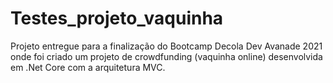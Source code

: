 # Testes_projeto_vaquinha
Projeto entregue para a finalização do Bootcamp Decola Dev Avanade 2021 onde foi criado um projeto de crowdfunding (vaquinha online) desenvolvida em .Net Core com a arquitetura MVC.